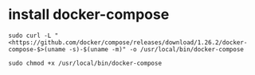 # install docker-compose

`sudo curl -L "<https://github.com/docker/compose/releases/download/1.26.2/docker-compose-$>(uname -s)-$(uname -m)" -o /usr/local/bin/docker-compose`

`sudo chmod +x /usr/local/bin/docker-compose`

